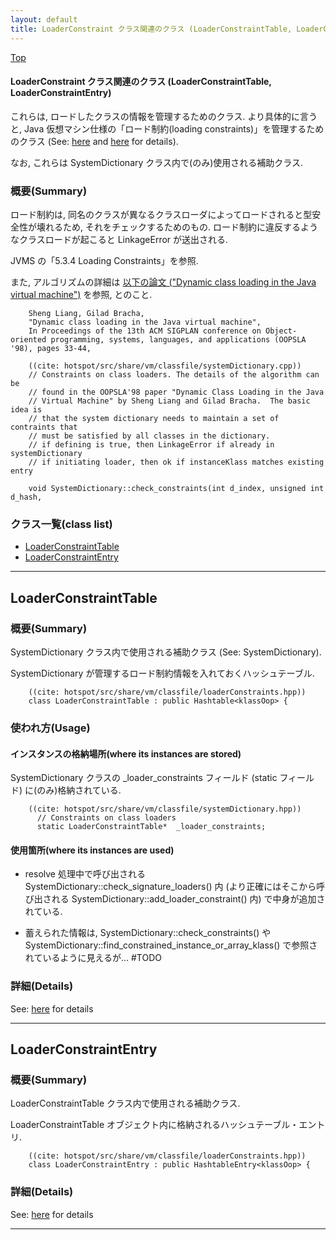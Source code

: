 ```yaml
---
layout: default
title: LoaderConstraint クラス関連のクラス (LoaderConstraintTable, LoaderConstraintEntry)
---
```

[Top](../index.html)

#### LoaderConstraint クラス関連のクラス (LoaderConstraintTable, LoaderConstraintEntry)

これらは, ロードしたクラスの情報を管理するためのクラス.
より具体的に言うと, Java 仮想マシン仕様の「ロード制約(loading constraints)」を管理するためのクラス (See: [here](no7882m2Z.html) and [here](no7882ALm.html) for details).

なお, これらは SystemDictionary クラス内で(のみ)使用される補助クラス.

### 概要(Summary)
ロード制約は, 同名のクラスが異なるクラスローダによってロードされると型安全性が壊れるため, それをチェックするためのもの.
ロード制約に違反するようなクラスロードが起こると LinkageError が送出される.

JVMS の「5.3.4 Loading Constraints」を参照.

また, アルゴリズムの詳細は [以下の論文 ("Dynamic class loading in the Java virtual machine")](http://dl.acm.org/citation.cfm?id=286945) を参照, とのこと.

        Sheng Liang, Gilad Bracha, 
        "Dynamic class loading in the Java virtual machine", 
        In Proceedings of the 13th ACM SIGPLAN conference on Object-oriented programming, systems, languages, and applications (OOPSLA '98), pages 33-44, 


```
    ((cite: hotspot/src/share/vm/classfile/systemDictionary.cpp))
    // Constraints on class loaders. The details of the algorithm can be
    // found in the OOPSLA'98 paper "Dynamic Class Loading in the Java
    // Virtual Machine" by Sheng Liang and Gilad Bracha.  The basic idea is
    // that the system dictionary needs to maintain a set of contraints that
    // must be satisfied by all classes in the dictionary.
    // if defining is true, then LinkageError if already in systemDictionary
    // if initiating loader, then ok if instanceKlass matches existing entry
    
    void SystemDictionary::check_constraints(int d_index, unsigned int d_hash,
```


### クラス一覧(class list)

  * [LoaderConstraintTable](#noYbA3fc2L)
  * [LoaderConstraintEntry](#noFFnUkkwA)


---
## <a name="noYbA3fc2L" id="noYbA3fc2L">LoaderConstraintTable</a>

### 概要(Summary)
SystemDictionary クラス内で使用される補助クラス (See: SystemDictionary).

SystemDictionary が管理するロード制約情報を入れておくハッシュテーブル.


```
    ((cite: hotspot/src/share/vm/classfile/loaderConstraints.hpp))
    class LoaderConstraintTable : public Hashtable<klassOop> {
```

### 使われ方(Usage)
#### インスタンスの格納場所(where its instances are stored)
SystemDictionary クラスの _loader_constraints フィールド (static フィールド) に(のみ)格納されている.


```
    ((cite: hotspot/src/share/vm/classfile/systemDictionary.hpp))
      // Constraints on class loaders
      static LoaderConstraintTable*  _loader_constraints;
```

#### 使用箇所(where its instances are used)
* resolve 処理中で呼び出される SystemDictionary::check_signature_loaders() 内
  (より正確にはそこから呼び出される SystemDictionary::add_loader_constraint() 内) で中身が追加されている.

* 蓄えられた情報は, SystemDictionary::check_constraints() や
  SystemDictionary::find_constrained_instance_or_array_klass() で参照されているように見えるが... #TODO




### 詳細(Details)
See: [here](../doxygen/classLoaderConstraintTable.html) for details

---
## <a name="noFFnUkkwA" id="noFFnUkkwA">LoaderConstraintEntry</a>

### 概要(Summary)
LoaderConstraintTable クラス内で使用される補助クラス.

LoaderConstraintTable オブジェクト内に格納されるハッシュテーブル・エントリ.


```
    ((cite: hotspot/src/share/vm/classfile/loaderConstraints.hpp))
    class LoaderConstraintEntry : public HashtableEntry<klassOop> {
```




### 詳細(Details)
See: [here](../doxygen/classLoaderConstraintEntry.html) for details

---
